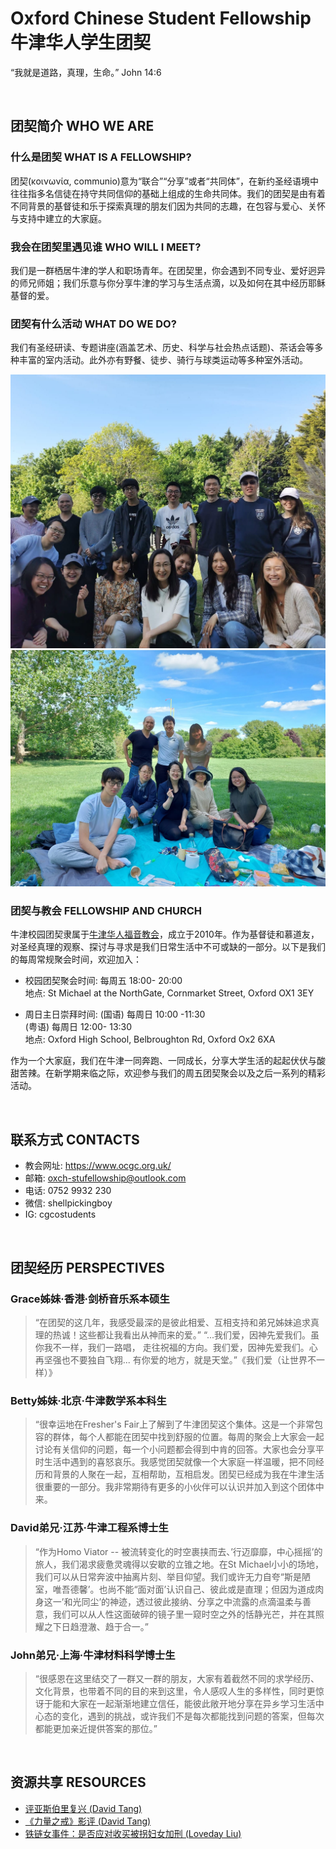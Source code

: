 # Oxford Chinese Student Fellowship 牛津华人学生团契

“我就是道路，真理，生命。” John 14:6

<br />

## 团契简介 WHO WE ARE

### 什么是团契 WHAT IS A FELLOWSHIP?
团契(κοινωνία, communio)意为“联合”“分享”或者“共同体”，在新约圣经语境中往往指多名信徒在持守共同信仰的基础上组成的生命共同体。我们的团契是由有着不同背景的基督徒和乐于探索真理的朋友们因为共同的志趣，在包容与爱心、关怀与支持中建立的大家庭。



### 我会在团契里遇见谁 WHO WILL I MEET?
我们是一群栖居牛津的学人和职场青年。在团契里，你会遇到不同专业、爱好迥异的师兄师姐；我们乐意与你分享牛津的学习与生活点滴，以及如何在其中经历耶稣基督的爱。



### 团契有什么活动 WHAT DO WE DO?
我们有圣经研读、专题讲座(涵盖艺术、历史、科学与社会热点话题)、茶话会等多种丰富的室内活动。此外亦有野餐、徒步、骑行与球类运动等多种室外活动。

![2022 Camping](2022-camping-1.jpg)
![2022 Camping](2022-picnic-1.jpg)


### 团契与教会 FELLOWSHIP AND CHURCH
牛津校园团契隶属于[牛津华人福音教会](https://www.ocgc.org.uk/)，成立于2010年。作为基督徒和慕道友，对圣经真理的观察、探讨与寻求是我们日常生活中不可或缺的一部分。以下是我们的每周常规聚会时间，欢迎加入：

+ 校园团契聚会时间: 
  每周五 18:00- 20:00 <br />
  地点: St Michael at the NorthGate, Cornmarket Street, Oxford OX1 3EY <br />

+ 周日主日崇拜时间:
  (国语) 每周日 10:00 -11:30 <br />
  (粤语) 每周日 12:00- 13:30 <br />
  地点: Oxford High School, Belbroughton Rd, Oxford Ox2 6XA <br />

作为一个大家庭，我们在牛津一同奔跑、一同成长，分享大学生活的起起伏伏与酸甜苦辣。在新学期来临之际，欢迎参与我们的周五团契聚会以及之后一系列的精彩活动。

<br />

## 联系方式 CONTACTS

+ 教会网址: https://www.ocgc.org.uk/
+ 邮箱: oxch-stufellowship@outlook.com
+ 电话: 0752 9932 230
+ 微信: shellpickingboy
+ IG: cgcostudents

<br />

## 团契经历 PERSPECTIVES

### Grace姊妹·香港·剑桥音乐系本硕生
> “在团契的这几年，我感受最深的是彼此相爱、互相支持和弟兄姊妹追求真理的热诚！这些都让我看出从神而来的爱。”
“...我们爱，因神先爱我们。虽你我不一样，我们一路唱， 走往祝福的方向。我们爱，因神先爱我们。心再坚强也不要独自飞翔... 有你爱的地方，就是天堂。”《我们爱（让世界不一样）》

### Betty姊妹·北京·牛津数学系本科生
> “很幸运地在Fresher's Fair上了解到了牛津团契这个集体。这是一个非常包容的群体，每个人都能在团契中找到舒服的位置。每周的聚会上大家会一起讨论有关信仰的问题，每一个小问题都会得到中肯的回答。大家也会分享平时生活中遇到的喜怒哀乐。我感觉团契就像一个大家庭一样温暖，把不同经历和背景的人聚在一起，互相帮助，互相启发。团契已经成为我在牛津生活很重要的一部分。我非常期待有更多的小伙伴可以认识并加入到这个团体中来。

### David弟兄·江苏·牛津工程系博士生
> “作为Homo Viator -- 被流转变化的时空裹挟而去、’行迈靡靡，中心摇摇’的旅人，我们渴求疲惫灵魂得以安歇的立锥之地。在St Michael小小的场地，我们可以从日常奔波中抽离片刻、举目仰望。我们或许无力自夸“斯是陋室，唯吾德馨’。也尚不能“面对面’认识自己、彼此或是直理；但因为道成肉身这一’和光同尘’的神迹，透过彼此接纳、分享之中流露的点滴温柔与善意，我们可以从人性这面破碎的镜子里一窥时空之外的恬静光芒，并在其照耀之下日趋澄澈、趋于合一。”

### John弟兄·上海·牛津材料科学博士生
> “很感恩在这里结交了一群又一群的朋友，大家有着截然不同的求学经历、文化背景，也带着不同的目的来到这里，令人感叹人生的多样性，同时更惊讶于能和大家在一起渐渐地建立信任，能彼此敞开地分享在异乡学习生活中心态的变化，遇到的挑战，或许我们不是每次都能找到问题的答案，但每次都能更加亲近提供答案的那位。”

<br />

## 资源共享 RESOURCES

+ [评亚斯伯里复兴 (David Tang)](https://www.truthandgrace.online/8765/)
+ [《力量之戒》影评 (David Tang)](http://www.pacilution.com/ShowArticle.asp?ArticleID=12837)
+ [铁链女事件：是否应对收买被拐妇女加刑 (Loveday Liu)](https://mp.weixin.qq.com/s/J4qn1fg5lqs3JK7NlYcgIg)
